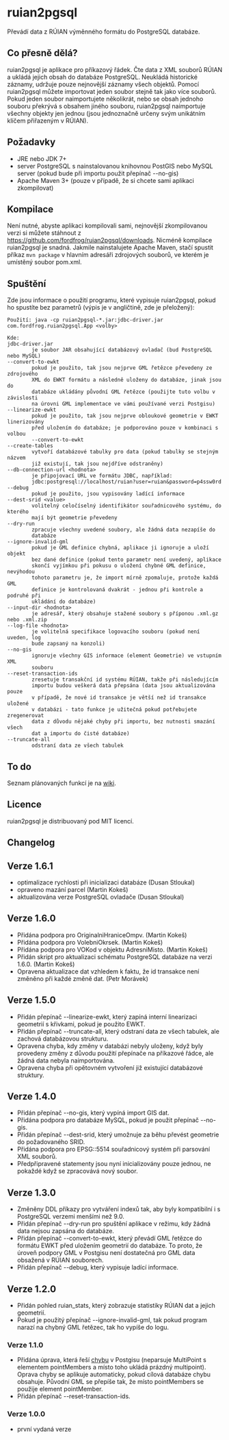 # ruian2pgsql

Převádí data z RÚIAN výměnného formátu do PostgreSQL databáze.

## Co přesně dělá?

ruian2pgsql je aplikace pro příkazový řádek. Čte data z XML souborů RÚIAN a
ukládá jejich obsah do databáze PostgreSQL. Neukládá historické záznamy, udržuje
pouze nejnovější záznamy všech objektů. Pomocí ruian2pgsql můžete importovat
jeden soubor stejně tak jako více souborů. Pokud jeden soubor naimportujete
několikrát, nebo se obsah jednoho souboru překrývá s obsahem jiného souboru,
ruian2pgsql naimportuje všechny objekty jen jednou (jsou jednoznačně určeny svým
unikátním klíčem přiřazeným v RÚIAN).

## Požadavky

* JRE nebo JDK 7+
* server PostgreSQL s nainstalovanou knihovnou PostGIS nebo MySQL server (pokud
  bude při importu použit přepínač --no-gis)
* Apache Maven 3+ (pouze v případě, že si chcete sami aplikaci zkompilovat)

## Kompilace

Není nutné, abyste aplikaci kompilovali sami, nejnovější zkompilovanou verzi si
můžete stáhnout z https://github.com/fordfrog/ruian2pgsql/downloads. Nicméně
kompilace ruian2pgsql je snadná. Jakmile nainstalujete Apache Maven, stačí
spustit příkaz `mvn package` v hlavním adresáři zdrojových souborů, ve kterém je
umístěný soubor pom.xml.

## Spuštění

Zde jsou informace o použití programu, které vypisuje ruian2pgsql, pokud ho
spustíte bez parametrů (výpis je v angličtině, zde je přeložený):

    Použití: java -cp ruian2pgsql-*.jar:jdbc-driver.jar com.fordfrog.ruian2pgsql.App <volby>

    Kde:
    jdbc-driver.jar
            je soubor JAR obsahující databázový ovladač (bud PostgreSQL nebo MySQL)
    --convert-to-ewkt
            pokud je použito, tak jsou nejprve GML řetězce převedeny ze zdrojového
            XML do EWKT formátu a následně uloženy do databáze, jinak jsou do
            databáze ukládány původní GML řetězce (použijte tuto volbu v závislosti
            na úrovni GML implementace ve vámi používané verzi Postgisu)
    --linearize-ewkt
            pokud je použito, tak jsou nejprve obloukové geometrie v EWKT linerizovány
            před uložením do databáze; je podporováno pouze v kombinaci s volbou
            --convert-to-ewkt
    --create-tables
            vytvoří databázové tabulky pro data (pokud tabulky se stejným názvem
            již existují, tak jsou nejdříve odstraněny)
    --db-connection-url <hodnota>
            je připojovací URL ve formátu JDBC, například:
            jdbc:postgresql://localhost/ruian?user=ruian&password=p4ssw0rd
    --debug
            pokud je použito, jsou vypisovány ladící informace
    --dest-srid <value>
            volitelný celočíselný identifikátor souřadnicového systému, do kterého
            mají být geometrie převedeny
    --dry-run
            zpracuje všechny uvedené soubory, ale žádná data nezapíše do
            databáze
    --ignore-invalid-gml
            pokud je GML definice chybná, aplikace ji ignoruje a uloží objekt
            bez dané definice (pokud tento parametr není uvedený, aplikace
            skončí vyjímkou při pokusu o uložení chybné GML definice, nevýhodou
            tohoto parametru je, že import mírně zpomaluje, protože každá GML
            definice je kontrolovaná dvakrát - jednou při kontrole a podruhé při
            ukládání do databáze)
    --input-dir <hodnota>
            je adresář, který obsahuje stažené soubory s příponou .xml.gz nebo .xml.zip
    --log-file <hodnota>
            je volitelná specifikace logovacího souboru (pokud není uveden, log
            bude zapsaný na konzoli)
    --no-gis
            ignoruje všechny GIS informace (element Geometrie) ve vstupním XML
            souboru
    --reset-transaction-ids
            zresetuje transakční id systému RÚIAN, takže při následujícím
            importu budou veškerá data přepsána (data jsou aktualizována pouze
            v případě, že nové id transakce je větší než id transakce uložené
            v databázi - tato funkce je užitečná pokud potřebujete zregenerovat
            data z důvodu nějaké chyby při importu, bez nutnosti smazání všech
            dat a importu do čisté databáze)
    --truncate-all
            odstraní data ze všech tabulek

## To do

Seznam plánovaných funkcí je na [wiki](https://github.com/fordfrog/ruian2pgsql/wiki).

## Licence

ruian2pgsql je distribuovaný pod MIT licencí.

## Changelog

## Verze 1.6.1

* optimalizace rychlosti při inicializaci databáze (Dusan Stloukal)
* opraveno mazání parcel (Martin Kokeš)
* aktualizována verze PostgreSQL ovladače (Dusan Stloukal)

## Verze 1.6.0

* Přidána podpora pro OriginalniHraniceOmpv. (Martin Kokeš)
* Přidána podpora pro VolebniOkrsek. (Martin Kokeš)
* Přidána podpora pro VOKod v objektu AdresniMisto. (Martin Kokeš)
* Přidán skript pro aktualizaci schématu PostgreSQL databáze na verzi 1.6.0.
  (Martin Kokeš)
* Opravena aktualizace dat vzhledem k faktu, že id transakce není změněno při každé
  změně dat. (Petr Morávek)

## Verze 1.5.0

* Přidán přepínač --linearize-ewkt, který zapíná interní linearizaci geometrií
  s křivkami, pokud je použito EWKT.
* Přidán přepínač --truncate-all, který odstraní data ze všech tabulek, ale
  zachová databázovou strukturu.
* Opravena chyba, kdy změny v databázi nebyly uloženy, když byly provedeny změny
  z důvodu použití přepínače na příkazové řádce, ale žádná data nebyla
  naimportována.
* Opravena chyba při opětovném vytvoření již existující databázové struktury.

## Verze 1.4.0

* Přidán přepínač --no-gis, který vypíná import GIS dat.
* Přidána podpora pro databáze MySQL, pokud je použit přepínač --no-gis.
* Přidán přepínač --dest-srid, který umožnuje za běhu převést geometrie do
  požadovaného SRID.
* Přidána podpora pro EPSG::5514 souřadnicový systém při parsování XML souborů.
* Předpřipravené statementy jsou nyní inicializovány pouze jednou, ne pokaždé
  když se zpracovává nový soubor.

## Verze 1.3.0

* Změněny DDL příkazy pro vytváření indexů tak, aby byly kompatibilní i s
  PostgreSQL verzemi menšími než 9.0.
* Přidán přepínač --dry-run pro spuštění aplikace v režimu, kdy žádná data
  nejsou zapsána do databáze.
* Přidán přepínač --convert-to-ewkt, který převádí GML řetězce do formátu EWKT
  před uložením geometrií do databáze. To proto, že úroveň podpory GML v
  Postgisu není dostatečná pro GML data obsažená v RÚIAN souborech.
* Přidán přepínač --debug, který vypisuje ladící informace.

## Verze 1.2.0

* Přidán pohled ruian_stats, který zobrazuje statistiky RÚIAN dat a jejich
  geometrií.
* Pokud je použitý přepínač --ignore-invalid-gml, tak pokud program narazí na
  chybný GML řetězec, tak ho vypíše do logu.

### Verze 1.1.0

* Přidána úprava, která řeší [chybu](http://trac.osgeo.org/postgis/ticket/1928)
  v Postgisu (neparsuje MultiPoint s elementem pointMembers a místo toho ukládá
  prázdný multipoint). Oprava chyby se aplikuje automaticky, pokud cílová
  databáze chybu obsahuje. Původní GML se přepíše tak, že místo pointMembers se
  použije element pointMember.
* Přidán přepínač --reset-transaction-ids.

### Verze 1.0.0

* první vydaná verze
